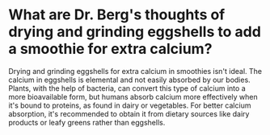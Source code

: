 # What are Dr. Berg's thoughts of drying and grinding eggshells to add a smoothie for extra calcium?

Drying and grinding eggshells for extra calcium in smoothies isn't ideal. The calcium in eggshells is elemental and not easily absorbed by our bodies. Plants, with the help of bacteria, can convert this type of calcium into a more bioavailable form, but humans absorb calcium more effectively when it's bound to proteins, as found in dairy or vegetables. For better calcium absorption, it's recommended to obtain it from dietary sources like dairy products or leafy greens rather than eggshells.